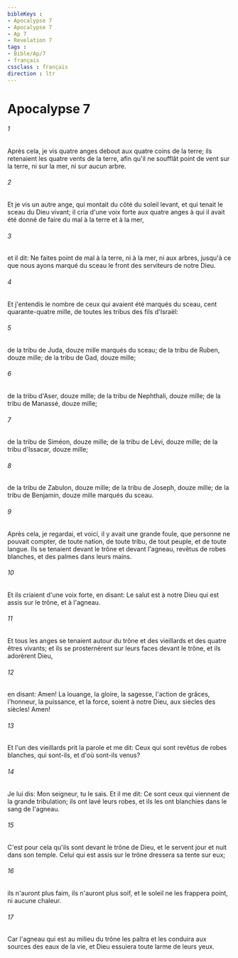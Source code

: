 ```yaml
---
bibleKeys : 
- Apocalypse 7
- Apocalypse 7
- Ap 7
- Revelation 7
tags : 
- Bible/Ap/7
- français
cssclass : français
direction : ltr
---
```


# Apocalypse 7

###### 1
Après cela, je vis quatre anges debout aux quatre coins de la terre; ils retenaient les quatre vents de la terre, afin qu'il ne soufflât point de vent sur la terre, ni sur la mer, ni sur aucun arbre.
###### 2
Et je vis un autre ange, qui montait du côté du soleil levant, et qui tenait le sceau du Dieu vivant; il cria d'une voix forte aux quatre anges à qui il avait été donné de faire du mal à la terre et à la mer,
###### 3
et il dit: Ne faites point de mal à la terre, ni à la mer, ni aux arbres, jusqu'à ce que nous ayons marqué du sceau le front des serviteurs de notre Dieu.
###### 4
Et j'entendis le nombre de ceux qui avaient été marqués du sceau, cent quarante-quatre mille, de toutes les tribus des fils d'Israël:
###### 5
de la tribu de Juda, douze mille marqués du sceau; de la tribu de Ruben, douze mille; de la tribu de Gad, douze mille;
###### 6
de la tribu d'Aser, douze mille; de la tribu de Nephthali, douze mille; de la tribu de Manassé, douze mille;
###### 7
de la tribu de Siméon, douze mille; de la tribu de Lévi, douze mille; de la tribu d'Issacar, douze mille;
###### 8
de la tribu de Zabulon, douze mille; de la tribu de Joseph, douze mille; de la tribu de Benjamin, douze mille marqués du sceau.
###### 9
Après cela, je regardai, et voici, il y avait une grande foule, que personne ne pouvait compter, de toute nation, de toute tribu, de tout peuple, et de toute langue. Ils se tenaient devant le trône et devant l'agneau, revêtus de robes blanches, et des palmes dans leurs mains.
###### 10
Et ils criaient d'une voix forte, en disant: Le salut est à notre Dieu qui est assis sur le trône, et à l'agneau.
###### 11
Et tous les anges se tenaient autour du trône et des vieillards et des quatre êtres vivants; et ils se prosternèrent sur leurs faces devant le trône, et ils adorèrent Dieu,
###### 12
en disant: Amen! La louange, la gloire, la sagesse, l'action de grâces, l'honneur, la puissance, et la force, soient à notre Dieu, aux siècles des siècles! Amen!
###### 13
Et l'un des vieillards prit la parole et me dit: Ceux qui sont revêtus de robes blanches, qui sont-ils, et d'où sont-ils venus?
###### 14
Je lui dis: Mon seigneur, tu le sais. Et il me dit: Ce sont ceux qui viennent de la grande tribulation; ils ont lavé leurs robes, et ils les ont blanchies dans le sang de l'agneau.
###### 15
C'est pour cela qu'ils sont devant le trône de Dieu, et le servent jour et nuit dans son temple. Celui qui est assis sur le trône dressera sa tente sur eux;
###### 16
ils n'auront plus faim, ils n'auront plus soif, et le soleil ne les frappera point, ni aucune chaleur.
###### 17
Car l'agneau qui est au milieu du trône les paîtra et les conduira aux sources des eaux de la vie, et Dieu essuiera toute larme de leurs yeux.
